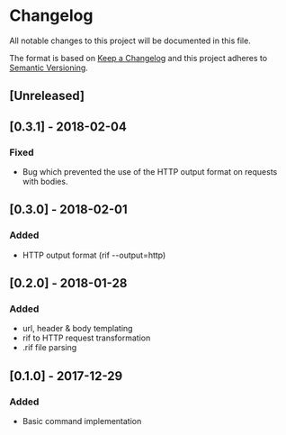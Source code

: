 # Changelog
All notable changes to this project will be documented in this file.

The format is based on [Keep a Changelog](http://keepachangelog.com/en/1.0.0/)
and this project adheres to [Semantic Versioning](http://semver.org/spec/v2.0.0.html).

## [Unreleased]

## [0.3.1] - 2018-02-04
### Fixed
 - Bug which prevented the use of the HTTP output format on requests with
   bodies.

## [0.3.0] - 2018-02-01
### Added
 - HTTP output format (rif <filename> --output=http)

## [0.2.0] - 2018-01-28
### Added
 - url, header & body templating
 - rif to HTTP request transformation
 - .rif file parsing

## [0.1.0] - 2017-12-29
### Added
 - Basic command implementation
